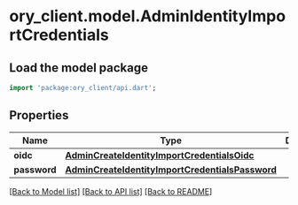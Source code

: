 # ory_client.model.AdminIdentityImportCredentials

## Load the model package
```dart
import 'package:ory_client/api.dart';
```

## Properties
Name | Type | Description | Notes
------------ | ------------- | ------------- | -------------
**oidc** | [**AdminCreateIdentityImportCredentialsOidc**](AdminCreateIdentityImportCredentialsOidc.md) |  | [optional] 
**password** | [**AdminCreateIdentityImportCredentialsPassword**](AdminCreateIdentityImportCredentialsPassword.md) |  | [optional] 

[[Back to Model list]](../README.md#documentation-for-models) [[Back to API list]](../README.md#documentation-for-api-endpoints) [[Back to README]](../README.md)


